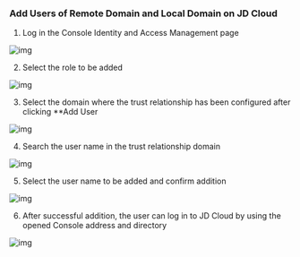 ### Add Users of Remote Domain and Local Domain on JD Cloud

1. Log in the Console Identity and Access Management page

![img](https://github.com/jdcloudcom/cn/blob/joytaobao-ad-2019011501/image/DirectoryService/cn/Add-Users-And-Groups-cn-1.png)

2. Select the role to be added

![img](https://github.com/jdcloudcom/cn/blob/joytaobao-ad-2019011501/image/DirectoryService/cn/Add-Users-And-Groups-cn-2.png)

3. Select the domain where the trust relationship has been configured after clicking **Add User

![img](https://github.com/jdcloudcom/cn/blob/joytaobao-ad-2019011501/image/DirectoryService/cn/Add-Users-And-Groups-cn-3.png)

4. Search the user name in the trust relationship domain

![img](https://github.com/jdcloudcom/cn/blob/joytaobao-ad-2019011501/image/DirectoryService/cn/Add-Users-And-Groups-cn-4.png)

5. Select the user name to be added and confirm addition

![img](https://github.com/jdcloudcom/cn/blob/joytaobao-ad-2019011501/image/DirectoryService/cn/Add-Users-And-Groups-cn-5.png)

6. After successful addition, the user can log in to JD Cloud by using the opened Console address and directory

![img](https://github.com/jdcloudcom/cn/blob/joytaobao-ad-2019011501/image/DirectoryService/cn/Add-Users-And-Groups-cn-6.png)

